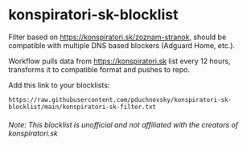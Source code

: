 # konspiratori-sk-blocklist

Filter based on https://konspiratori.sk/zoznam-stranok, should be compatible with multiple DNS based blockers (Adguard Home, etc.).

Workflow pulls data from https://konspiratori.sk list every 12 hours, transforms it to compatible format and pushes to repo.

Add this link to your blocklists:
```
https://raw.githubusercontent.com/pduchnovsky/konspiratori-sk-blocklist/main/konspiratori-sk-filter.txt
```

###### Note: This blocklist is unofficial and not affiliated with the creators of konspiratori.sk
